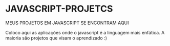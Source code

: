 # JAVASCRIPT-PROJETCS 
MEUS PROJETOS EM JAVASCRIPT SE ENCONTRAM AQUI

Coloco aqui as aplicações onde o javascript é a linguagem mais enfática. A maioria são projetos que visam o aprendizado :)
